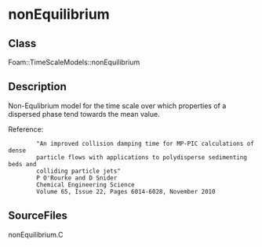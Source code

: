 # nonEquilibrium 
## Class
Foam::TimeScaleModels::nonEquilibrium

## Description
Non-Equlibrium model for the time scale over which properties of a
dispersed phase tend towards the mean value.

Reference:
```
        "An improved collision damping time for MP-PIC calculations of dense
        particle flows with applications to polydisperse sedimenting beds and
        colliding particle jets"
        P O'Rourke and D Snider
        Chemical Engineering Science
        Volume 65, Issue 22, Pages 6014-6028, November 2010
```

## SourceFiles
nonEquilibrium.C

